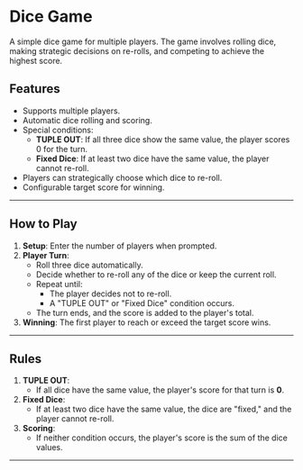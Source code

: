 # Dice Game

A simple dice game for multiple players. The game involves rolling dice, making strategic decisions on re-rolls, and competing to achieve the highest score.

## Features
- Supports multiple players.
- Automatic dice rolling and scoring.
- Special conditions:
  - **TUPLE OUT**: If all three dice show the same value, the player scores 0 for the turn.
  - **Fixed Dice**: If at least two dice have the same value, the player cannot re-roll.
- Players can strategically choose which dice to re-roll.
- Configurable target score for winning.

---

## How to Play

1. **Setup**: Enter the number of players when prompted.
2. **Player Turn**:
   - Roll three dice automatically.
   - Decide whether to re-roll any of the dice or keep the current roll.
   - Repeat until:
     - The player decides not to re-roll.
     - A "TUPLE OUT" or "Fixed Dice" condition occurs.
   - The turn ends, and the score is added to the player's total.
3. **Winning**: The first player to reach or exceed the target score wins.

---

## Rules
1. **TUPLE OUT**: 
   - If all dice have the same value, the player's score for that turn is **0**.
2. **Fixed Dice**:
   - If at least two dice have the same value, the dice are "fixed," and the player cannot re-roll.
3. **Scoring**:
   - If neither condition occurs, the player's score is the sum of the dice values.

---
